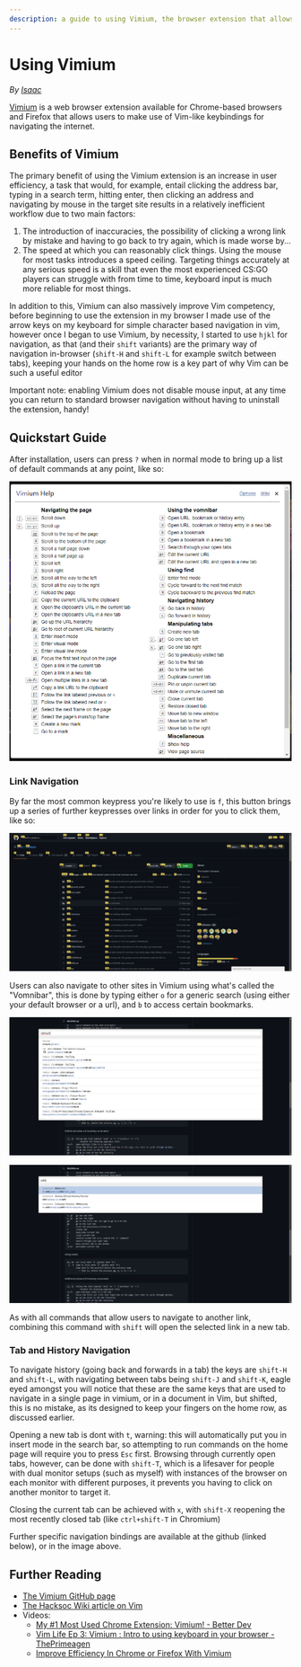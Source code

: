 ```yaml
---
description: a guide to using Vimium, the browser extension that allows you to use vim keybindings for navigation
---
```


# Using Vimium

_By_ [_Isaac_](/members/members/isaac.md)

[Vimium](https://vimium.github.io/) is a web browser extension available for Chrome-based browsers and Firefox that allows users to make use of Vim-like keybindings for navigating the internet.

## Benefits of Vimium

The primary benefit of using the Vimium extension is an increase in user efficiency, a task that would, for example, entail clicking the address bar, typing in a search term, hitting enter, then clicking an address and navigating by mouse in the target site results in a relatively inefficient workflow due to two main factors:

1. The introduction of inaccuracies, the possibility of clicking a wrong link by mistake and having to go back to try again, which is made worse by...
2. The speed at which you can reasonably click things. Using the mouse for most tasks introduces a speed ceiling. Targeting things accurately at any serious speed is a skill that even the most experienced CS:GO players can struggle with from time to time, keyboard input is much more reliable for most things.

In addition to this, Vimium can also massively improve Vim competency, before beginning to use the extension in my browser I made use of the arrow keys on my keyboard for simple character based navigation in vim, however once I began to use Vimium, by necessity, I started to use `hjkl` for navigation, as that (and their `shift` variants) are the primary way of navigation in-browser (`shift-H` and `shift-L` for example switch between tabs), keeping your hands on the home row is a key part of why Vim can be such a useful editor

Important note: enabling Vimium does not disable mouse input, at any time you can return to standard browser navigation without having to uninstall the extension, handy!

## Quickstart Guide

After installation, users can press `?` when in normal mode to bring up a list of default commands at any point, like so:

![the advanced list of commands for Vimium](/.gitbook/assets/vimiumHelp.png)

### Link Navigation

By far the most common keypress you're likely to use is `f`, this button brings up a series of further keypresses over links in order for you to click them, like so:

![the Vimium f menu](/.gitbook/assets/vimiumf.png)

Users can also navigate to other sites in Vimium using what's called the "Vomnibar", this is done by typing either `o` for a generic search (using either your default browser or a url), and `b` to access certain bookmarks.

![using the "Vomnibar" for a generic search using o](../../../.gitbook/assets/vimiumVomnibar.png)

![doing the same with a bookmark search](../../../.gitbook/assets/vimiumVomnibarBookmark.png)

As with all commands that allow users to navigate to another link, combining this command with `shift` will open the selected link in a new tab.

### Tab and History Navigation

To navigate history (going back and forwards in a tab) the keys are `shift-H` and `shift-L`, with navigating between tabs being `shift-J` and `shift-K`, eagle eyed amongst you will notice that these are the same keys that are used to navigate in a single page in vimium, or in a document in Vim, but shifted, this is no mistake, as its designed to keep your fingers on the home row, as discussed earlier.

Opening a new tab is dont with `t`, warning: this will automatically put you in insert mode in the search bar, so attempting to run commands on the home page will require you to press `Esc` first. Browsing through currently open tabs, however, can be done with `shift-T`, which is a lifesaver for people with dual monitor setups (such as myself) with instances of the browser on each monitor with different purposes, it prevents you having to click on another monitor to target it.

Closing the current tab can be achieved with `x`, with `shift-X` reopening the most recently closed tab (like `ctrl+shift-T` in Chromium)

Further specific navigation bindings are available at the github (linked below), or in the image above.

## Further Reading

* [The Vimium GitHub page](https://github.com/philc/vimium)
* [The Hacksoc Wiki article on Vim](vim.md)
* Videos:
  * [My #1 Most Used Chrome Extension: Vimium! - Better Dev](https://www.youtube.com/watch?v=wMxAcD909j4)
  * [Vim Life Ep 3: Vimium : Intro to using keyboard in your browser - ThePrimeagen](https://www.youtube.com/watch?v=cA2aUFsSLac)
  * [Improve Efficiency In Chrome or Firefox With Vimium](https://www.youtube.com/watch?v=bSdLfN03g-g)
  